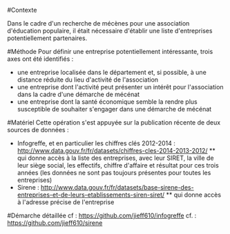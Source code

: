 #Contexte

Dans le cadre d'un recherche de mécènes pour une association d'éducation populaire, il était nécessaire d'établir une liste d'entreprises potentiellement partenaires.

#Méthode
Pour définir une entreprise potentiellement intéressante, trois axes ont été identifiés :
* une entreprise localisée dans le département et, si possible, à une distance réduite du lieu d'activité de l'association
* une entreprise dont l'activité peut présenter un intérêt pour l'association dans la cadre d'une démarche de mécénat
* une entreprise dont la santé économique semble la rendre plus susceptible de souhaiter s'engager dans une démarche de mécénat

#Matériel
Cette opération s'est appuyée sur la publication récente de deux sources de données :
* Infogreffe, et en particulier les chiffres clés 2012-2014 : http://www.data.gouv.fr/fr/datasets/chiffres-cles-2014-2013-2012/
** qui donne accès à la liste des entreprises, avec leur SIRET, la ville de leur siège social, les effectifs, chiffre d'affaire et résultat pour ces trois années (les données ne sont pas toujours présentes pour toutes les entreprises)
* Sirene : http://www.data.gouv.fr/fr/datasets/base-sirene-des-entreprises-et-de-leurs-etablissements-siren-siret/
** qui donne accès à l'adresse précise de l'entreprise

#Démarche détaillée
cf : https://github.com/jieff610/infogreffe
cf. : https://github.com/jieff610/sirene
